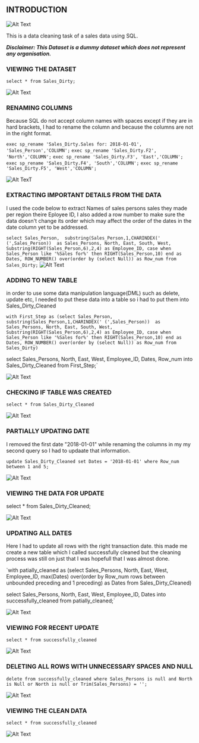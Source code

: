 ## INTRODUCTION

![Alt Text](https://github.com/Mario-Gozie/Sales-Data-and-Tableau-Dashboard/blob/main/Images/introo.jpg)

This is a data cleaning task of a sales data using SQL.

_**Disclaimer: This Dataset is a dummy dataset which does not represent any organisation.**_



### VIEWING THE DATASET

`select * from Sales_Dirty;`

![Alt Text](https://github.com/Mario-Gozie/Data-Cleaning-SQL/blob/main/Images/Screenshot%20(347).png)

### RENAMING COLUMNS

Because SQL do not accept column names with spaces except if they are in hard brackets, I had to rename the column and because the columns are not in the right format.

`exec sp_rename 'Sales_Dirty.Sales for: 2018-01-01', 'Sales_Person','COLUMN';`
`exec sp_rename 'Sales_Dirty.F2', 'North','COLUMN';`
`exec sp_rename 'Sales_Dirty.F3', 'East','COLUMN';`
`exec sp_rename 'Sales_Dirty.F4', 'South','COLUMN';`
`exec sp_rename 'Sales_Dirty.F5', 'West','COLUMN';`


![Alt TexT](https://github.com/Mario-Gozie/Data-Cleaning-SQL/blob/main/Images/Screenshot%20(348).png)


### EXTRACTING IMPORTANT DETAILS FROM THE DATA

I used the code below to extract Names of sales persons sales they made per region theire Eployee ID, I also added a row number to make sure the data doesn't change its order which may affect the order of the dates in the date column yet to be addressed.


`select Sales_Person, 
  substring(Sales_Person,1,CHARINDEX(' (',Sales_Person)) 
  as Sales_Persons,
  North, East, South, West, 
  Substring(RIGHT(Sales_Person,6),2,4) as Employee_ID,
  case when Sales_Person like '%Sales for%' then RIGHT(Sales_Person,10)
  end as Dates, ROW_NUMBER() over(order by (select Null)) as Row_num
  from Sales_Dirty;`
![Alt Text](https://github.com/Mario-Gozie/Data-Cleaning-SQL/blob/main/Images/Screenshot%20(350).png)


### ADDING TO NEW TABLE

in order to use some data manipulation language(DML) such as delete, update etc, I needed to put these data into a table so i had to put them into Sales_Dirty_Cleaned


`with First_Step as (select Sales_Person, 
  substring(Sales_Person,1,CHARINDEX(' (',Sales_Person)) 
  as Sales_Persons,
  North, East, South, West, 
  Substring(RIGHT(Sales_Person,6),2,4) as Employee_ID,
  case when Sales_Person like '%Sales for%' then RIGHT(Sales_Person,10)
  end as Dates, ROW_NUMBER() over(order by (select Null)) as Row_num
  from Sales_Dirty)`



select Sales_Persons, North, East, West, Employee_ID, Dates, Row_num 
into Sales_Dirty_Cleaned
from First_Step;`


![Alt Text](https://github.com/Mario-Gozie/Data-Cleaning-SQL/blob/main/Images/Screenshot%20(351).png)

### CHECKING IF TABLE WAS CREATED

`select * from Sales_Dirty_Cleaned`


![Alt Text](https://github.com/Mario-Gozie/Data-Cleaning-SQL/blob/main/Images/Screenshot%20(352).png)

### PARTIALLY UPDATING DATE

I removed the first date "2018-01-01" while renaming the columns in my my second query so I had to updaate that information.


`update Sales_Dirty_Cleaned
set Dates = '2018-01-01'
where Row_num between 1 and 5;`


![Alt Text](https://github.com/Mario-Gozie/Data-Cleaning-SQL/blob/main/Images/Screenshot%20(353).png)


### VIEWING THE DATA FOR UPDATE

select * from Sales_Dirty_Cleaned;


![Alt Text](https://github.com/Mario-Gozie/Data-Cleaning-SQL/blob/main/Images/Screenshot%20(354).png)


### UPDATING ALL DATES

Here I had to update all rows with the right transaction date. this made me create a new table which I called successfully cleaned but the cleaning process was still on just that I was hopefull that I was almost done.

`with patially_cleaned as 
(select Sales_Persons, North, East, West, Employee_ID, 
max(Dates) over(order by Row_num
rows between unbounded preceding and 1 preceding) as Dates from Sales_Dirty_Cleaned)

select Sales_Persons, North, East, West, Employee_ID, Dates
into successfully_cleaned from patially_cleaned;`


![Alt Text](https://github.com/Mario-Gozie/Data-Cleaning-SQL/blob/main/Images/Screenshot%20(361).png)



### VIEWING FOR RECENT UPDATE

`select * from successfully_cleaned`


![Alt Text](https://github.com/Mario-Gozie/Data-Cleaning-SQL/blob/main/Images/Screenshot%20(362).png)


### DELETING ALL ROWS WITH UNNECESSARY SPACES AND NULL

`delete from successfully_cleaned
where Sales_Persons is null and North is Null or North is null
or Trim(Sales_Persons) = '';`


![Alt Text](https://github.com/Mario-Gozie/Data-Cleaning-SQL/blob/main/Images/Screenshot%20(364).png) 


### VIEWING THE CLEAN DATA


`select * from successfully_cleaned`


![Alt Text](https://github.com/Mario-Gozie/Data-Cleaning-SQL/blob/main/Images/Screenshot%20(366).png)
